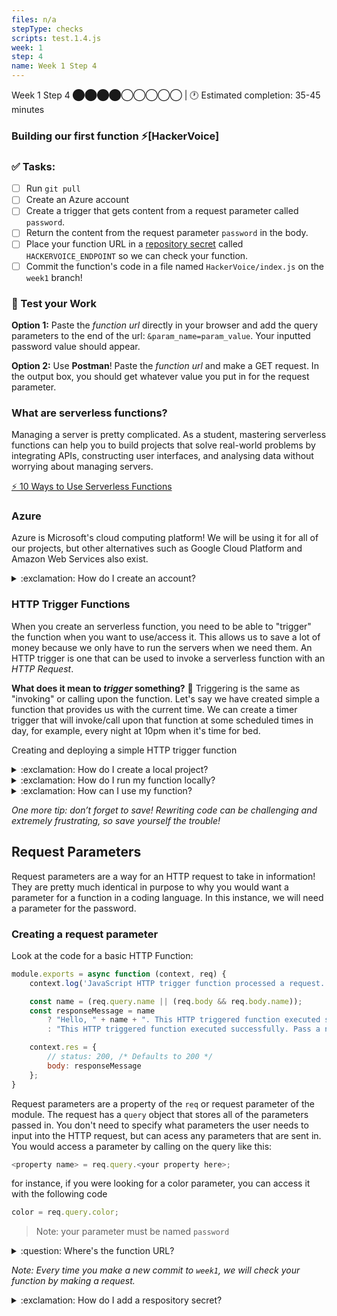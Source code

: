 ```yaml
---
files: n/a
stepType: checks
scripts: test.1.4.js
week: 1
step: 4
name: Week 1 Step 4
---
```

Week 1 Step 4 ⬤⬤⬤⬤◯◯◯◯◯ | 🕐 Estimated completion: 35-45 minutes

### Building our first function ⚡[HackerVoice]

### ✅  Tasks:
- [ ] Run `git pull`
- [ ]  Create an Azure account
- [ ]  Create a trigger that gets content from a request parameter called `password`.
- [ ]  Return the content from the request parameter `password` in the body.
- [ ]  Place your function URL in a [repository secret](https://docs.github.com/en/actions/reference/encrypted-secrets#creating-encrypted-secrets-for-a-repository) called `HACKERVOICE_ENDPOINT` so we can check your function.
- [ ]  Commit the function's code in a file named `HackerVoice/index.js` on the `week1` branch!

### 🚧 Test your Work
**Option 1:**
Paste the *function url* directly in your browser and add the query parameters to the end of the url: `&param_name=param_value`. Your inputted password value should appear.

**Option 2:**
Use **Postman**! Paste the *function url* and make a GET request. In the output box, you should get whatever value you put in for the request parameter.

### What are serverless functions?

Managing a server is pretty complicated. As a student, mastering serverless functions can help you to build projects that solve real-world problems by integrating APIs, constructing user interfaces, and analysing data without worrying about managing servers.

[⚡️ 10 Ways to Use Serverless Functions](https://dev.to/aws/10-ways-to-use-serverless-functions-bme)


### Azure

Azure is Microsoft's cloud computing platform! We will be using it for all of our projects, but other alternatives such as Google Cloud Platform and Amazon Web Services also exist.


<details>
<summary>:exclamation: How do I create an account?</summary>
    </br>

1. To create an Azure account, go to: https://azure.microsoft.com/en-us/free/ and press **Start free** to be relocated to a signup page.

![register](https://user-images.githubusercontent.com/69332964/113362023-5dadbf80-931b-11eb-814c-5ec22c2f818d.png)

2. After signing in with your Microsoft account and filling in your personal details, you will be asked to add a credit card.

> Rest assured, this is only for security purposes (preventing multiple free accounts per person), and **you won't be charged** unless you choose to buy a premium account, which we do not need for this course. 

If you need some help navigating Azure, check out this super helpful [resource](https://azure.microsoft.com/en-us/get-started/) provided by Microsoft.
<br><br/>
</details>

### HTTP Trigger Functions

When you create an serverless function, you need to be able to "trigger" the function when you want to use/access it. This allows us to save a lot of money because we only have to run the servers when we need them. An HTTP trigger is one that can be used to invoke a serverless function with an *HTTP Request*.


**What does it mean to *trigger* something?** 🤔 Triggering is the same as "invoking" or calling upon the function. Let's say we have created simple a function that provides us with the current time. We can create a timer trigger that will invoke/call upon that function at some scheduled times in day, for example, every night at 10pm when it's time for bed.

Creating and deploying a simple HTTP trigger function
<details>
<summary>:exclamation: How do I create a local project?</summary>
  </br>
1. Choose the Azure icon in the Activity bar, then in the Azure: Functions area, select the Create new project... icon.
   
![create new project](https://docs.microsoft.com/en-us/azure/azure-functions/media/functions-create-first-function-vs-code/create-new-project.png)

2. Choose a directory location for your project workspace and choose Select.
3. Provide the following information at the prompts:

* Select a language for your function project: Choose JavaScript.

 * Select a template for your project's first function: Choose HTTP trigger.

 * Provide a function name: Type HttpExample.

 * Authorization level: Choose Anonymous, which enables anyone to call your function endpoint. To learn about authorization level, see Authorization keys.

 * Select how you would like to open your project: Choose Add to workspace.

4. Using this information, Visual Studio Code generates an Azure Functions project with an HTTP trigger. You can view the local project files in the Explorer. To learn more about files that are created, see Generated project files.
<details>
<summary>:exclamation: Publish the Project to Azure</summary>
In this section, you create a function app and related resources in your Azure subscription and then deploy your code.

1. Choose the Azure icon in the Activity bar, then in the Azure: Functions area, choose the Deploy to function app... button.
2. Provide the following information at the prompts:
    * **Select folder**: Choose a folder from your workspace or browse to one that contains your function app. You won't see this if you already have a valid function app opened.
    * **Select subscription**: Choose the subscription to use. You won't see this if you only have one subscription.
    * **Select Function App in Azure**: Choose + Create new Function App. (Don't choose the Advanced option, which isn't covered in this article.)
    * **Enter a globally unique name for the function app:** Type a name that is valid in a URL path. The name you type is validated to make sure that it's unique in Azure Functions.
    * **Select a runtime**: Choose the version of Node.js you've been running on locally. You can use the node --version command to check your version.
    * **Select a location for new resources**: For better performance, choose a [region](https://azure.microsoft.com/en-us/global-infrastructure/geographies/) near you.

</details>
</details>
<details>
<summary>:exclamation: How do I run my function locally?</summary>
  </br>
Visual Studio Code integrates with Azure Functions Core tools to let you run this project on your local development computer before you publish to Azure.

1. To call your function, press F5 to start the function app project. Output from Core Tools is displayed in the Terminal panel. Your app starts in the Terminal panel. You can see the URL endpoint of your HTTP-triggered function running locally.
![running in command line](https://docs.microsoft.com/en-us/azure/includes/media/functions-run-function-test-local-vs-code/functions-vscode-f5.png)
If you have trouble running on Windows, make sure that the default terminal for Visual Studio Code isn't set to WSL Bash.
2. With Core Tools running, go to the Azure: Functions area. Under Functions, expand Local Project > Functions. Right-click (Windows) or Ctrl - click (macOS) the HttpExample function and choose Execute Function Now....
![executing function](https://docs.microsoft.com/en-us/azure/includes/media/functions-run-function-test-local-vs-code/execute-function-now.png)
3. In Enter request body you see the request message body value of { "name": "Azure" }. Press Enter to send this request message to your function.

You could have instead sent an HTTP GET request to the http://localhost:7071/api/HttpExample address in a web browser.
4. When the function executes locally and returns a response, a notification is raised in Visual Studio Code. Information about the function execution is shown in Terminal panel.
5. Press Ctrl + C to stop Core Tools and disconnect the debugger.

After you've verified that the function runs correctly on your local computer, it's time to use Visual Studio Code to publish the project directly to Azure.

<details>
<summary>:exclamation: Sign in Azure</summary>
  </br>
Before you can publish your app, you must sign in to Azure.

1. If you aren't already signed in, choose the Azure icon in the Activity bar, then in the Azure: Functions area, choose Sign in to Azure.... If you don't already have one, you can [Create a free Azure account](https://azure.microsoft.com/en-us/free/). Students can [create a free Azure account for Students](https://azure.microsoft.com/en-us/free/students/).
![signing into azure](https://docs.microsoft.com/en-us/azure/includes/media/functions-sign-in-vs-code/functions-sign-into-azure.png)
If you're already signed in, go to the next section.
2. When prompted in the browser, choose your Azure account and sign in using your Azure account credentials.
3. After you've successfully signed in, you can close the new browser window. The subscriptions that belong to your Azure account are displayed in the Side bar.
</details>

</details>
<details>
<summary>:exclamation: How can I use my function?</summary>
  </br>
  
Let's try triggering this function! Click on the "Get function URL" button and copy the function url, then go ahead and paste it into a new tab. You will be able to see this in the log in your Azure portal, every time your trigger the function.

![trigger the function](https://media.giphy.com/media/gK86LCd5HiEUpz1t0i/giphy.gif)

First let's try to understand what is happening here:

```javascript
module.exports = async function (context, req) {
    context.log('JavaScript HTTP trigger function processed a request.');

    const name = (req.query.name || (req.body && req.body.name));
    const responseMessage = name
        ? "Hello, " + name + ". This HTTP triggered function executed successfully."
        : "This HTTP triggered function executed successfully. Pass a name in the query string or in the request body for a personalized response.";

    context.res = {
        // status: 200, /* Defaults to 200 */
        body: responseMessage
    };
}
```

The context.log statement at the top of the function is there to indicate to the developer (you) anytime a trigger has been made. Next, we have a constant variable called name that can be passed in through the query parameters (the Input section when you click "Test & Run").

Below this, we have a "conditional ternary operator" which allows us to make a simple conditional statement (if something is true, do this, else/otherwise do that) efficiently.

```javascript

//condition: if name exists
name
//? is chosen if the condition evaluates to true
? "Hello, " + name + ". This HTTP triggered function executed successfully."
//: is chosen if the condition evaluates to false
: "This HTTP triggered function executed successfully. Pass a name in the query string or in the request body for a personalized response.";

```

In this case, we have additionally assigned the results of that conditional ternary statement to another variable called `responseMessage` so that we can return the result of the Azure Function using `context.res`.

Once you have made sure that the function is saved, let's try running it again but now with new query parameters. In the variable definition of `name` we enable the function get the value of `name` in two ways. Let's test it out:
1. In the input, create a new Query parameter with the Name "name" and your name for the Value.

<img width="300" alt="query parameters" src="https://user-images.githubusercontent.com/28051494/114982357-34754f00-9e44-11eb-95c1-f4fbae1bcb40.png">

2. Run the function and check the HTTP response content - make sure that the output now contains your name.

<img width="300" alt="output" src="https://user-images.githubusercontent.com/28051494/114982672-9930a980-9e44-11eb-94f6-fc9d786c7fa5.png">

3. Next, let's try to use the body to change the name. In the input body, change "Azure" to another name (a different name) in double quotes and run the function. You should notice that the output still contains the first name you provided. Check out the code and see if you can figure out why this is.

<details>
<summary>:question: Why does the function output prioritize the Query parameter over the body parameter?</summary>
  </br>
  
```javascript
const name = (req.query.name || (req.body && req.body.name));
```

In the name variable definition you will see that or || operator. This indicates that the value of name can either be `req.query.name` or `req.body && req.body.name`. Because of the order of the options, it will take the first value if the first value exists. Thus, if we want to use the body, we will need to remove the name parameter from the query.
<br><br/>
</details>

4. In the Input, remove the name query parameter and try running the function again.

<img width="300" alt="output" src="https://media.giphy.com/media/0FDszXrBqNmV9xR8Dp/giphy.gif">

Try editing this function on your own! *(Don't forget to save when you make changes!)*


<br><br/>
</details>

*One more tip: don’t forget to save! Rewriting code can be challenging and extremely frustrating, so save yourself the trouble!*

## Request Parameters

Request parameters are a way for an HTTP request to take in information! They are pretty much identical in purpose to why you would want a parameter for a function in a coding language. In this instance, we will need a parameter for the password.

### Creating a request parameter
Look at the code for a basic HTTP Function:

```javascript
module.exports = async function (context, req) {
    context.log('JavaScript HTTP trigger function processed a request.');

    const name = (req.query.name || (req.body && req.body.name));
    const responseMessage = name
        ? "Hello, " + name + ". This HTTP triggered function executed successfully."
        : "This HTTP triggered function executed successfully. Pass a name in the query string or in the request body for a personalized response.";

    context.res = {
        // status: 200, /* Defaults to 200 */
        body: responseMessage
    };
}
```
Request parameters are a property of the `req` or request parameter of the module. The request has a `query` object that stores all of the parameters passed in. You don't need to specify what parameters the user needs to input into the HTTP request, but can acess any parameters that are sent in. You would access a parameter by calling on the query like this:
```javascript
<property name> = req.query.<your property here>;
```
for instance, if you were looking for a color parameter, you can access it with the following code
```javascript
color = req.query.color;
```
> Note: your parameter must be named `password`

<details>
<summary>:question: Where's the function URL?</summary>
    </br>

Go to the function trigger you are working on, and find this button above the code.
![code](https://user-images.githubusercontent.com/69332964/99188529-73369a00-272a-11eb-93df-04fdce5381df.png)
<br><br/>
</details>


*Note: Every time you make a new commit to `week1`, we will check your function by making a request.*

<details>
<summary>:exclamation: How do I add a respository secret?</summary>
    </br>

[Here are some steps:](https://docs.github.com/en/actions/reference/encrypted-secrets#creating-encrypted-secrets-for-a-repository)  
1. On GitHub, navigate to the main page of the repository.
2. Under your repository name, click `Settings`.
![settings](https://docs.github.com/assets/images/help/repository/repo-actions-settings.png)
3. In the left sidebar, click Secrets.
4. Click New repository secret.
5. Type a name for your secret in the Name input box.
6. Enter the value for your secret.
7. Click Add secret.
<br><br/>
</details>
